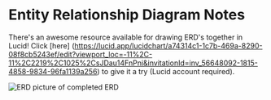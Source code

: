 # Entity Relationship Diagram Notes

There's an awesome resource available for drawing ERD's together in Lucid! Click [here] (https://lucid.app/lucidchart/a74314c1-1c7b-469a-8290-08f8cb5243ef/edit?viewport_loc=-11%2C-11%2C2219%2C1025%2CsJDau14FnPni&invitationId=inv_56648092-1815-4858-9834-96fa1139a256) to give it a try (Lucid account required).

![ERD](https://user-images.githubusercontent.com/83998622/165427082-5bf794ae-02c8-42a1-9498-7d2b52512178.png)
picture of completed ERD

